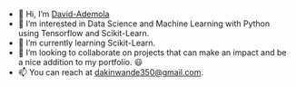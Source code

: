- 👋 Hi, I’m [David-Ademola](https://github.com/David-Ademola)
- 👀 I’m interested in Data Science and Machine Learning with Python using Tensorflow and Scikit-Learn.
- 🌱 I’m currently learning Scikit-Learn.
- 💞️ I’m looking to collaborate on projects that can make an impact and be a nice addition to my portfolio. 😃
- 📫 You can reach at dakinwande350@gmail.com.

<!---
David-Ademola/David-Ademola is a ✨ special ✨ repository because its `README.md` (this file) appears on your GitHub profile.
You can click the Preview link to take a look at your changes.
--->
